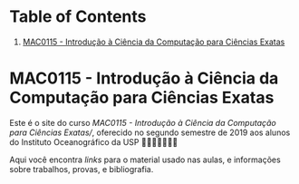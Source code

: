 
# Table of Contents

1.  [MAC0115 - Introdução à Ciência da Computação para Ciências Exatas](#orgb4c36d2)


<a id="orgb4c36d2"></a>

# MAC0115 - Introdução à Ciência da Computação para Ciências Exatas

Este é  o site  do curso  *MAC0115 -  Introdução à  Ciência da  Computação para
Ciências  Exatas/*,  oferecido  no  segundo  semestre de  2019  aos  alunos  do
Instituto Oceanográfico da USP :ocean::whale::shark::blowfish::octopus::dolphin::ocean:

Aqui você  encontra *links* para o  material usado nas aulas,  e informações sobre
trabalhos, provas, e bibliografia.
